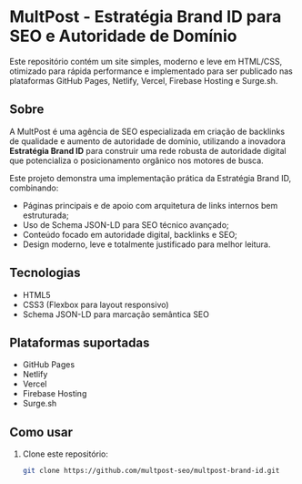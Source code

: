 # MultPost - Estratégia Brand ID para SEO e Autoridade de Domínio

Este repositório contém um site simples, moderno e leve em HTML/CSS, otimizado para rápida performance e implementado para ser publicado nas plataformas GitHub Pages, Netlify, Vercel, Firebase Hosting e Surge.sh.

## Sobre

A MultPost é uma agência de SEO especializada em criação de backlinks de qualidade e aumento de autoridade de domínio, utilizando a inovadora **Estratégia Brand ID** para construir uma rede robusta de autoridade digital que potencializa o posicionamento orgânico nos motores de busca.

Este projeto demonstra uma implementação prática da Estratégia Brand ID, combinando:

- Páginas principais e de apoio com arquitetura de links internos bem estruturada;
- Uso de Schema JSON-LD para SEO técnico avançado;
- Conteúdo focado em autoridade digital, backlinks e SEO;
- Design moderno, leve e totalmente justificado para melhor leitura.

## Tecnologias

- HTML5
- CSS3 (Flexbox para layout responsivo)
- Schema JSON-LD para marcação semântica SEO

## Plataformas suportadas

- GitHub Pages
- Netlify
- Vercel
- Firebase Hosting
- Surge.sh

## Como usar

1. Clone este repositório:
   ```bash
   git clone https://github.com/multpost-seo/multpost-brand-id.git
